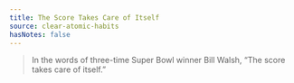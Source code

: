 ```yaml
---
title: The Score Takes Care of Itself
source: clear-atomic-habits
hasNotes: false
---
```


> In the words of three-time Super Bowl winner Bill Walsh, “The score takes care of itself.”
